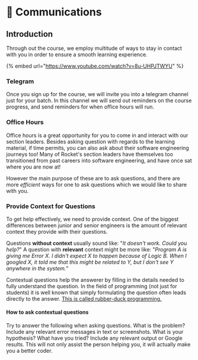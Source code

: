 # 💬 Communications

## Introduction

Through out the course, we employ multitude of ways to stay in contact with you in order to ensure a smooth learning experience.

{% embed url="https://www.youtube.com/watch?v=8u-UHPJTWYU" %}

### Telegram

Once you sign up for the course, we will invite you into a telegram channel just for your batch. In this channel we will send out reminders on the course progress, and send reminders for when office hours will run.

### Office Hours

Office hours is a great opportunity for you to come in and interact with our section leaders. Besides asking question with regards to the learning material, if time permits, you can also ask about their software engineering journeys too! Many of Rocket's section leaders have themselves too transitioned from past careers into software engineering, and have once sat where you are now at!

However the main purpose of these are to ask questions, and there are more _efficient_ ways for one to ask questions which we would like to share with you.

### Provide Context for Questions

To get help effectively, we need to provide context. One of the biggest differences between junior and senior engineers is the amount of relevant context they provide with their questions.

Questions **without context** usually sound like: "_It doesn't work. Could you help?_" A question with **relevant** context might be more like: "_Program A is giving me Error X. I didn't expect X to happen because of Logic B. When I googled X, it told me that this might be related to Y, but I don't see Y anywhere in the system._"

Contextual questions help the answerer by filling in the details needed to fully understand the question. In the field of programming (not just for students) it is well known that simply formulating the question often leads directly to the answer. [This is called rubber-duck programming.](https://en.wikipedia.org/wiki/Rubber\_duck\_debugging)

#### How to ask contextual questions

Try to answer the following when asking questions. What is the problem? Include any relevant error messages in text or screenshots. What is your hypothesis? What have you tried? Include any relevant output or Google results. This will not only assist the person helping you, it will actually make you a better coder.

###
